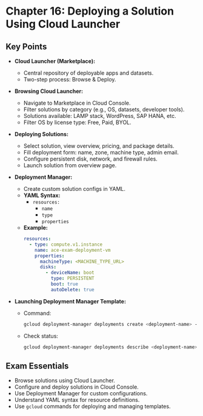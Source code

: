 # Chapter 16: Deploying a Solution Using Cloud Launcher

## Key Points

- **Cloud Launcher (Marketplace):**
  - Central repository of deployable apps and datasets.
  - Two-step process: Browse & Deploy.

- **Browsing Cloud Launcher:**
  - Navigate to Marketplace in Cloud Console.
  - Filter solutions by category (e.g., OS, datasets, developer tools).
  - Solutions available: LAMP stack, WordPress, SAP HANA, etc.
  - Filter OS by license type: Free, Paid, BYOL.

- **Deploying Solutions:**
  - Select solution, view overview, pricing, and package details.
  - Fill deployment form: name, zone, machine type, admin email.
  - Configure persistent disk, network, and firewall rules.
  - Launch solution from overview page.

- **Deployment Manager:**
  - Create custom solution configs in YAML.
  - **YAML Syntax:** 
    - `resources:`
      - `name`
      - `type`
      - `properties`
  - **Example:**
    ```yaml
    resources:
      - type: compute.v1.instance
        name: ace-exam-deployment-vm
        properties:
          machineType: <MACHINE_TYPE_URL>
          disks:
            - deviceName: boot
              type: PERSISTENT
              boot: true
              autoDelete: true
    ```

- **Launching Deployment Manager Template:**
  - Command: 
    ```bash
    gcloud deployment-manager deployments create <deployment-name> --config <config-file>
    ```
  - Check status:
    ```bash
    gcloud deployment-manager deployments describe <deployment-name>
    ```

## Exam Essentials

- Browse solutions using Cloud Launcher.
- Configure and deploy solutions in Cloud Console.
- Use Deployment Manager for custom configurations.
- Understand YAML syntax for resource definitions.
- Use `gcloud` commands for deploying and managing templates.
